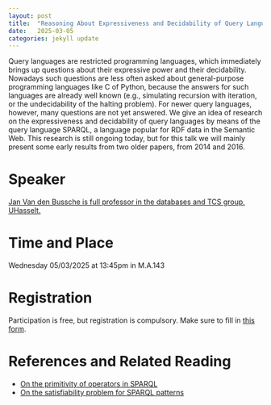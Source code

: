 ```yaml
---
layout: post
title:  "Reasoning About Expressiveness and Decidability of Query Languages"
date:   2025-03-05
categories: jekyll update
---
```


Query languages are restricted programming languages, which immediately brings up questions about their expressive power and their decidability. Nowadays such questions are less often asked about general-purpose programming languages like C of Python, because the answers for such languages are already well known (e.g., simulating recursion with iteration, or the undecidability of the halting problem). For newer query languages, however, many questions are not yet answered. We give an idea of research on the expressiveness and decidability of query languages by means of the query language SPARQL, a language popular for RDF data in the Semantic Web. This research is still ongoing today, but for this talk we will mainly present some early results from two older papers, from 2014 and 2016.

# Speaker
[Jan Van den Bussche is full professor in the databases and TCS group,
UHasselt.](https://vdbuss.github.io/)

# Time and Place
Wednesday 05/03/2025 at 13:45pm in M.A.143

# Registration
Participation is free, but registration is compulsory.
Make sure to fill in [this form](https://forms.gle/Ypi9VF64NuNGD7gK9).

# References and Related Reading
* [On the primitivity of operators in SPARQL](https://www.sciencedirect.com/science/article/abs/pii/S002001901400057X)
* [On the satisfiability problem for SPARQL patterns](https://jair.org/index.php/jair/article/view/11013)
